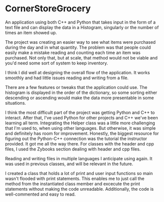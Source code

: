# CornerStoreGrocery
An application using both C++ and Python that takes input in the form of a text file and can display the data in a Histogram, singularly or  the number of times an item showed up.

The project was creating an easier way to see what items were purchased during the day and in what quantity. The problem was that people could easily make a mistake reading and counting each time an item was purchased. Not only that, but at scale, that method would not be viable and you'd need some sort of system to keep inventory.

I think I did well at designing the overall flow of the application. It works smoothly and had little issues reading and writing from a file.

There are a few features or tweaks that the application could use. The histogram is displayed in the order of the dictionary, so some sorting either descending or ascending would make the data more presentable in some situations.

I think the most difficult part of the project was getting Python and C++ to interact. After that, I've used Python for other projects and C++ we've been learning all term. Integrating the Helper class was a little more challenging that I'm used to, when using other languages. But otherwise, it was simple and definitely has room for improvement. Honestly, the biggest resource for figuring out the Python-C++ connection was the tutorial the instructor provided. It got me all the way there. For classes with the header and cpp files, I used the Zybooks section dealing with header and cpp files.

Reading and writing files in multiple languages I anticipate using again. It was used in previous classes, and will be relevant in the future.

I created a class that holds a lot of print and user input functions so main wasn't flooded with print statements. This enables me to just call the method from the instantiated class member and excecute the print statements without making the code unreadable. Additionally, the code is well-commented and easy to read. 
